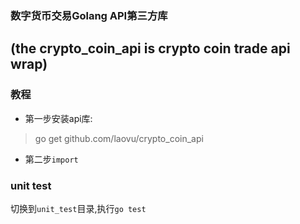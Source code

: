 ### 数字货币交易Golang API第三方库   
(the crypto_coin_api is crypto coin trade api wrap)   
-----------------

### 教程
* 第一步安装api库:  
> go get github.com/laovu/crypto_coin_api 
* 第二步`import`

### unit test
切换到`unit_test`目录,执行`go test`


